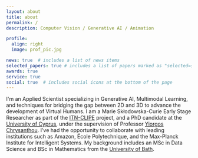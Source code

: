 ```yaml
---
layout: about
title: about
permalink: /
description: Computer Vision / Generative AI / Animation

profile:
  align: right
  image: prof_pic.jpg

news: true  # includes a list of news items
selected_papers: true # includes a list of papers marked as "selected={true}"
awards: true
service: true
social: true  # includes social icons at the bottom of the page
---
```


I'm an Applied Scientist specializing in Generative AI, Multimodal Learning, and techniques 
for bridging the gap between 2D and 3D to advance the development of Virtual Humans. 
I am a Marie Skłodowska-Curie Early Stage Researcher as part of the 
[ITN-CLIPE](https://www.clipe-itn.eu/) project, and a PhD candidate at the
 [University of Cyprus](http://www.cs.ucy.ac.cy/), under the supervision of
  Professor [Yiorgos Chrysanthou](https://www.cs.ucy.ac.cy/~yiorgos/). 
I've had the opportunity to collaborate with leading institutions such as Amazon, 
École Polytechnique, and the Max-Planck Institute for Intelligent Systems.
My background includes an MSc in Data Science and BSc in Mathematics from the
 [University of Bath](https://www.bath.ac.uk/). 